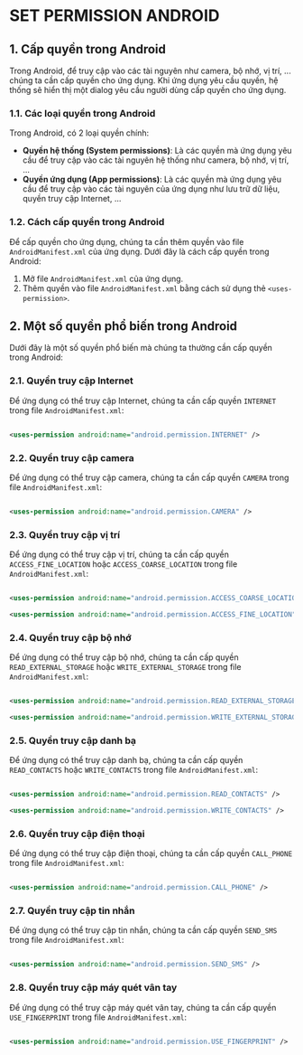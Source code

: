 # SET PERMISSION ANDROID

## 1. Cấp quyền trong Android

Trong Android, để truy cập vào các tài nguyên như camera, bộ nhớ, vị trí, ... chúng ta cần cấp quyền
cho ứng dụng. Khi ứng dụng yêu cầu quyền, hệ thống sẽ hiển thị một dialog yêu cầu người dùng cấp
quyền cho ứng dụng.

### 1.1. Các loại quyền trong Android

Trong Android, có 2 loại quyền chính:

- **Quyền hệ thống (System permissions)**: Là các quyền mà ứng dụng yêu cầu để truy cập vào các tài
  nguyên hệ thống như camera, bộ nhớ, vị trí, ...
- **Quyền ứng dụng (App permissions)**: Là các quyền mà ứng dụng yêu cầu để truy cập vào các tài
  nguyên của ứng dụng như lưu trữ dữ liệu, quyền truy cập Internet, ...

### 1.2. Cách cấp quyền trong Android

Để cấp quyền cho ứng dụng, chúng ta cần thêm quyền vào file `AndroidManifest.xml` của ứng dụng. Dưới
đây là cách cấp quyền trong Android:

1. Mở file `AndroidManifest.xml` của ứng dụng.
2. Thêm quyền vào file `AndroidManifest.xml` bằng cách sử dụng thẻ `<uses-permission>`.

## 2. Một số quyền phổ biến trong Android

Dưới đây là một số quyền phổ biến mà chúng ta thường cần cấp quyền trong Android:

### 2.1. Quyền truy cập Internet

Để ứng dụng có thể truy cập Internet, chúng ta cần cấp quyền `INTERNET` trong
file `AndroidManifest.xml`:

```xml

<uses-permission android:name="android.permission.INTERNET" />
```

### 2.2. Quyền truy cập camera

Để ứng dụng có thể truy cập camera, chúng ta cần cấp quyền `CAMERA` trong
file `AndroidManifest.xml`:

```xml

<uses-permission android:name="android.permission.CAMERA" />
```

### 2.3. Quyền truy cập vị trí

Để ứng dụng có thể truy cập vị trí, chúng ta cần cấp quyền `ACCESS_FINE_LOCATION`
hoặc `ACCESS_COARSE_LOCATION` trong file `AndroidManifest.xml`:

```xml

<uses-permission android:name="android.permission.ACCESS_COARSE_LOCATION" />

<uses-permission android:name="android.permission.ACCESS_FINE_LOCATION" />
```

### 2.4. Quyền truy cập bộ nhớ

Để ứng dụng có thể truy cập bộ nhớ, chúng ta cần cấp quyền `READ_EXTERNAL_STORAGE`
hoặc `WRITE_EXTERNAL_STORAGE` trong file `AndroidManifest.xml`:

```xml

<uses-permission android:name="android.permission.READ_EXTERNAL_STORAGE" />

<uses-permission android:name="android.permission.WRITE_EXTERNAL_STORAGE" />
```

### 2.5. Quyền truy cập danh bạ

Để ứng dụng có thể truy cập danh bạ, chúng ta cần cấp quyền `READ_CONTACTS` hoặc `WRITE_CONTACTS`
trong file `AndroidManifest.xml`:

```xml

<uses-permission android:name="android.permission.READ_CONTACTS" />

<uses-permission android:name="android.permission.WRITE_CONTACTS" />
```

### 2.6. Quyền truy cập điện thoại

Để ứng dụng có thể truy cập điện thoại, chúng ta cần cấp quyền `CALL_PHONE` trong
file `AndroidManifest.xml`:

```xml

<uses-permission android:name="android.permission.CALL_PHONE" />
```

### 2.7. Quyền truy cập tin nhắn

Để ứng dụng có thể truy cập tin nhắn, chúng ta cần cấp quyền `SEND_SMS` trong
file `AndroidManifest.xml`:

```xml

<uses-permission android:name="android.permission.SEND_SMS" />
```

### 2.8. Quyền truy cập máy quét vân tay

Để ứng dụng có thể truy cập máy quét vân tay, chúng ta cần cấp quyền `USE_FINGERPRINT` trong
file `AndroidManifest.xml`:

```xml

<uses-permission android:name="android.permission.USE_FINGERPRINT" />
```